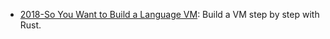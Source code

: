 - [2018-So You Want to Build a Language VM](https://blog.subnetzero.io/post/building-language-vm-part-00/): Build a VM step by step with Rust.